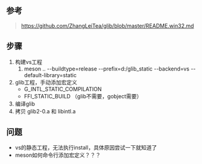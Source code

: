 ## 参考
> <https://github.com/ZhangLeiTea/glib/blob/master/README.win32.md>

## 步骤

1. 构建vs工程
   1. meson .. --buildtype=release --prefix=d:/glib_static --backend=vs --default-library=static
2. glib工程，手动添加宏定义
   - G_INTL_STATIC_COMPILATION
   - FFI_STATIC_BUILD （glib不需要，gobject需要）
3. 编译glib
4. 拷贝 glib2-0.a 和 libintl.a


## 问题
  - vs的静态工程，无法执行install，具体原因尝试一下就知道了
  - meson如何命令行添加宏定义？？？